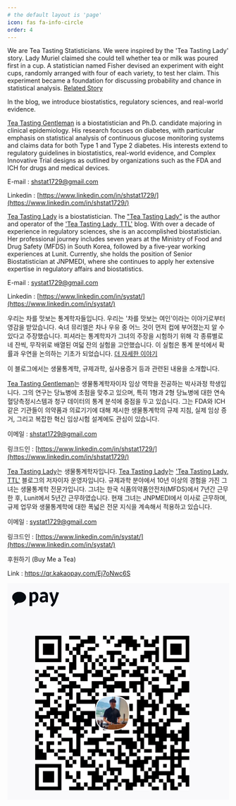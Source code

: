 ```yaml
---
# the default layout is 'page'
icon: fas fa-info-circle
order: 4
---
```


We are Tea Tasting Statisticians. We were inspired by the 'Tea Tasting Lady' story. Lady Muriel claimed she could tell whether tea or milk was poured first in a cup. A statistician named Fisher devised an experiment with eight cups, randomly arranged with four of each variety, to test her claim. This experiment became a foundation for discussing probability and chance in statistical analysis. [Related Story](https://www.datachef.co.kr/post_ttl_stat/?q=YToxOntzOjEyOiJrZXl3b3JkX3R5cGUiO3M6MzoiYWxsIjt9&bmode=view&idx=9495139&t=board)

In the blog, we introduce biostatistics, regulatory sciences, and real-world evidence.

[Tea Tasting Gentleman](https://www.linkedin.com/in/shstat1729/) is a biostatistician and Ph.D. candidate majoring in clinical epidemiology. His research focuses on diabetes, with particular emphasis on statistical analysis of continuous glucose monitoring systems and claims data for both Type 1 and Type 2 diabetes. His interests extend to regulatory guidelines in biostatistics, real-world evidence, and Complex Innovative Trial designs as outlined by organizations such as the FDA and ICH for drugs and medical devices.

E-mail : shstat1729@gmail.com

Linkedin : [https://www.linkedin.com/in/shstat1729/](https://www.linkedin.com/in/shstat1729/)

[Tea Tasting Lady](https://www.linkedin.com/in/systat/) is a biostatistician. The ["Tea Tasting Lady"](https://www.linkedin.com/in/systat/) is the author and operator of the ['Tea Tasting Lady, TTL'](https://www.datachef.co.kr/post_ttl_stat) blog. With over a decade of experience in regulatory sciences, she is an accomplished biostatistician. Her professional journey includes seven years at the Ministry of Food and Drug Safety (MFDS) in South Korea, followed by a five-year working experiences at Lunit. Currently, she holds the position of Senior Biostatistician at JNPMEDI, where she continues to apply her extensive expertise in regulatory affairs and biostatistics.

E-mail : systat1729@gmail.com

Linkedin : [https://www.linkedin.com/in/systat/](https://www.linkedin.com/in/systat/)

우리는 차를 맛보는 통계학자들입니다. 우리는 '차를 맛보는 여인'이라는 이야기로부터 영감을 받았습니다. 숙녀 뮤리엘은 차나 우유 중 어느 것이 먼저 컵에 부어졌는지 알 수 있다고 주장했습니다. 피셔라는 통계학자가 그녀의 주장을 시험하기 위해 각 종류별로 네 잔씩, 무작위로 배열된 여덟 잔의 실험을 고안했습니다. 이 실험은 통계 분석에서 확률과 우연을 논의하는 기초가 되었습니다. [더 자세한 이야기](https://www.datachef.co.kr/post_ttl_stat/?q=YToxOntzOjEyOiJrZXl3b3JkX3R5cGUiO3M6MzoiYWxsIjt9&bmode=view&idx=9495139&t=board)

이 블로그에서는 생물통계학, 규제과학, 실사용증거 등과 관련된 내용을 소개합니다.

[Tea Tasting Gentleman](https://www.linkedin.com/in/shstat1729/)는 생물통계학자이자 임상 역학을 전공하는 박사과정 학생입니다. 그의 연구는 당뇨병에 초점을 맞추고 있으며, 특히 1형과 2형 당뇨병에 대한 연속혈당측정시스템과 청구 데이터의 통계 분석에 중점을 두고 있습니다. 그는 FDA와 ICH 같은 기관들이 의약품과 의료기기에 대해 제시한 생물통계학의 규제 지침, 실제 임상 증거, 그리고 복잡한 혁신 임상시험 설계에도 관심이 있습니다.

이메일 : shstat1729@gmail.com

링크드인 : [https://www.linkedin.com/in/shstat1729/](https://www.linkedin.com/in/shstat1729/)

[Tea Tasting Lady](https://www.linkedin.com/in/systat/)는 생물통계학자입니다. [Tea Tasting Lady](https://www.linkedin.com/in/systat/)는 ['Tea Tasting Lady, TTL'](https://www.datachef.co.kr/post_ttl_stat) 블로그의 저자이자 운영자입니다. 규제과학 분야에서 10년 이상의 경험을 가진 그녀는 생물통계학 전문가입니다. 그녀는 한국 식품의약품안전처(MFDS)에서 7년간 근무한 후, Lunit에서 5년간 근무하였습니다. 현재 그녀는 JNPMEDI에서 이사로 근무하며, 규제 업무와 생물통계학에 대한 폭넓은 전문 지식을 계속해서 적용하고 있습니다.

이메일 : systat1729@gmail.com

링크드인 : [https://www.linkedin.com/in/systat/](https://www.linkedin.com/in/systat/)

후원하기 (Buy Me a Tea)

Link : https://qr.kakaopay.com/Ej7oNwc6S

![Buy Me a Tea](../_img/QR_code_buy_me_a_tea.jpeg)